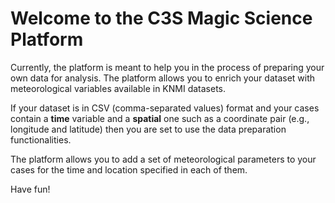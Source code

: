 # Welcome to the C3S Magic Science Platform

Currently, the platform is meant to help you in the process of preparing your own data for analysis.
The platform allows you to enrich your dataset with meteorological variables available in KNMI datasets.

If your dataset is in CSV (comma-separated values) format and your cases contain a **time**
variable and a **spatial** one such as a coordinate pair (e.g., longitude and latitude) then
you are set to use the data preparation functionalities.

The platform allows you to add a set of meteorological parameters to your cases
for the time and location specified in each of them.

Have fun!
